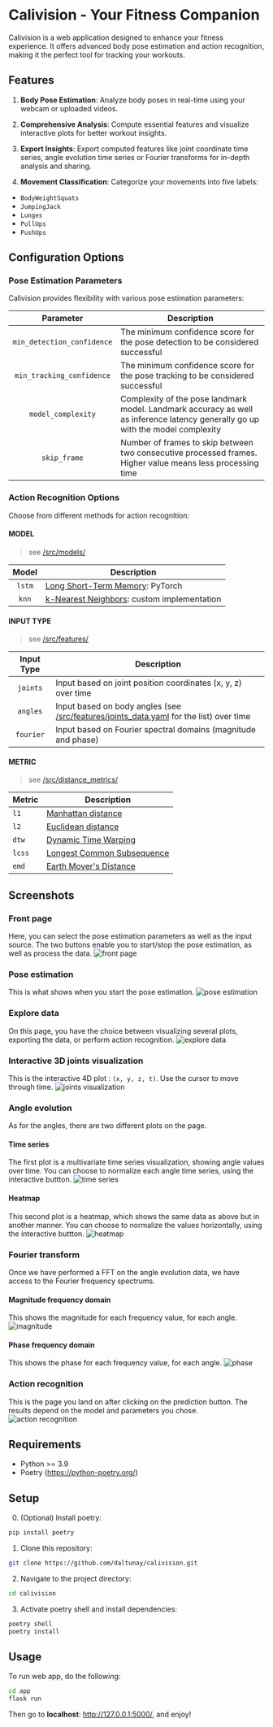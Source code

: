 # Calivision - Your Fitness Companion

Calivision is a web application designed to enhance your fitness experience. It offers advanced body pose estimation and action recognition, making it the perfect tool for tracking your workouts.

## Features

1. **Body Pose Estimation**: Analyze body poses in real-time using your webcam or uploaded videos.

2. **Comprehensive Analysis**: Compute essential features and visualize interactive plots for better workout insights.

3. **Export Insights**: Export computed features like joint coordinate time series, angle evolution time series or Fourier transforms for in-depth analysis and sharing.

4. **Movement Classification**: Categorize your movements into five labels:
  - `BodyWeightSquats`
  - `JumpingJack`
  - `Lunges`
  - `PullUps`
  - `PushUps`

## Configuration Options

### Pose Estimation Parameters

Calivision provides flexibility with various pose estimation parameters:

|         Parameter          | Description                                                                                                                     |
| :------------------------: | ------------------------------------------------------------------------------------------------------------------------------- |
| `min_detection_confidence` | The minimum confidence score for the pose detection to be considered successful                                                 |
| `min_tracking_confidence`  | The minimum confidence score for the pose tracking to be considered successful                                                  |
|     `model_complexity`     | Complexity of the pose landmark model. Landmark accuracy as well as inference latency generally go up with the model complexity |
|        `skip_frame`        | Number of frames to skip between two consecutive processed frames. Higher value means less processing time                      |

### Action Recognition Options

Choose from different methods for action recognition:

#### MODEL
> see [/src/models/](https://github.com/daltunay/calivision/blob/master/src/models/)

| Model  | Description                                                                                               |
| :----: | --------------------------------------------------------------------------------------------------------- |
| `lstm` | [Long Short-Term Memory](https://pytorch.org/docs/stable/generated/torch.nn.LSTM.html): PyTorch           |
| `knn`  | [k-Nearest Neighbors](https://en.wikipedia.org/wiki/K-nearest_neighbors_algorithm): custom implementation |

#### INPUT TYPE
> see [/src/features/](https://github.com/daltunay/calivision/blob/master/src/features/)

| Input Type | Description                                                                                                                                                                |
| :--------: | -------------------------------------------------------------------------------------------------------------------------------------------------------------------------- |
|  `joints`  | Input based on joint position coordinates (x, y, z) over time                                                                                                              |
|  `angles`  | Input based on body angles (see [/src/features/joints_data.yaml](https://github.com/daltunay/calivision/blob/master/src/features/joints_data.yaml) for the list) over time |
| `fourier`  | Input based on Fourier spectral domains (magnitude and phase)                                                                                                              |

#### METRIC
> see [/src/distance_metrics/](https://github.com/daltunay/calivision/blob/master/src/distance_metrics/)

| Metric | Description                                                                            |
| ------ | -------------------------------------------------------------------------------------- |
| `l1`   | [Manhattan distance](https://en.wikipedia.org/wiki/Taxicab_geometry)                   |
| `l2`   | [Euclidean distance](https://en.wikipedia.org/wiki/Euclidean_distance)                 |
| `dtw`  | [Dynamic Time Warping](https://en.wikipedia.org/wiki/Dynamic_time_warping)             |
| `lcss` | [Longest Common Subsequence](https://en.wikipedia.org/wiki/Longest_common_subsequence) |
| `emd`  | [Earth Mover's Distance](https://en.wikipedia.org/wiki/Earth_mover%27s_distance)       |

## Screenshots

### Front page

Here, you can select the pose estimation parameters as well as the input source. The two buttons enable you to start/stop the pose estimation, as well as process the data.
![front page](screenshots/front_page.png)

### Pose estimation

This is what shows when you start the pose estimation.
![pose estimation](screenshots/pose_estimation.png)

### Explore data

On this page, you have the choice between visualizing several plots, exporting the data, or perform action recognition.
![explore data](screenshots/explore_data.png)

### Interactive 3D joints visualization

This is the interactive 4D plot : `(x, y, z, t)`. Use the cursor to move through time.
![joints visualization](screenshots/joints_visualization.png)

### Angle evolution

As for the angles, there are two different plots on the page.
#### Time series

The first plot is a multivariate time series visualization, showing angle values over time. You can choose to normalize each angle time series, using the interactive buttton.
![time series](screenshots/angle_evolution_time_series.png)
#### Heatmap

This second plot is a heatmap, which shows the same data as above but in another manner. You can choose to normalize the values horizontally, using the interactive buttton.
![heatmap](screenshots/angle_evolution_heatmap.png)

### Fourier transform

Once we have performed a FFT on the angle evolution data, we have access to the Fourier frequency spectrums.
#### Magnitude frequency domain

This shows the magnitude for each frequency value, for each angle.
![magnitude](screenshots/fourier_magnitude.png)
#### Phase frequency domain

This shows the phase for each frequency value, for each angle.
![phase](screenshots/fourier_phase.png)

### Action recognition

This is the page you land on after clicking on the prediction button. The results depend on the model and parameters you chose.
![action recognition](screenshots/action_recognition.png)
## Requirements

- Python >= 3.9
- Poetry (https://python-poetry.org/)

## Setup

0. (Optional) Install poetry:

```bash
pip install poetry
```

1. Clone this repository:

```bash
git clone https://github.com/daltunay/calivision.git
```

2. Navigate to the project directory:

```bash
cd calivision
```

3. Activate poetry shell and install dependencies:

```bash
poetry shell
poetry install
```

## Usage

To run web app, do the following:

```bash
cd app
flask run
```

Then go to **localhost**: http://127.0.0.1:5000/, and enjoy!
